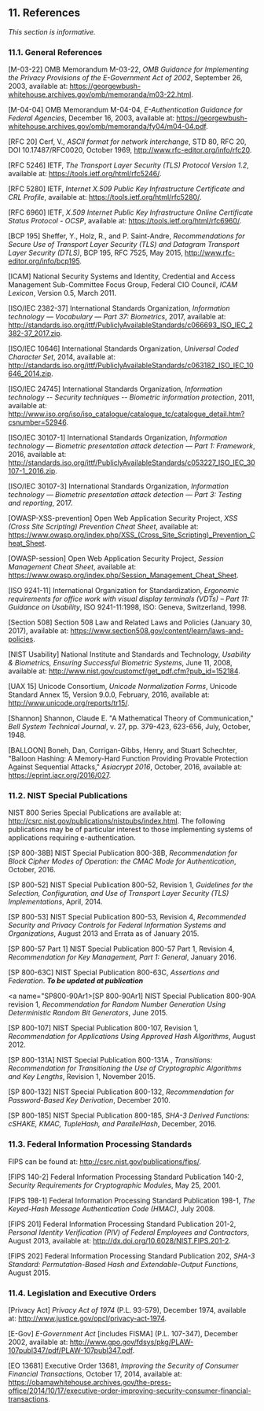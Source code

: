 <a name="references"></a>

## 11. References

*This section is informative.*

### 11.1. General References

<a name="M-03-22"></a>[M-03-22] OMB Memorandum M-03-22, *OMB Guidance for Implementing the Privacy Provisions of the E-Government Act of 2002*, September 26, 2003, available at: <https://georgewbush-whitehouse.archives.gov/omb/memoranda/m03-22.html>.

<a name="M-04-04"></a>[M-04-04] OMB Memorandum M-04-04, *E-Authentication Guidance for Federal Agencies*, December 16, 2003, available at: <https://georgewbush-whitehouse.archives.gov/omb/memoranda/fy04/m04-04.pdf>.

<a name="RFC20"></a>[RFC 20] Cerf, V., *ASCII format for network interchange*, STD 80, RFC 20, DOI 10.17487/RFC0020, October 1969, <http://www.rfc-editor.org/info/rfc20>.

<a name="RFC5246"></a>[RFC 5246] IETF, *The Transport Layer Security (TLS) Protocol Version 1.2*, available at: <https://tools.ietf.org/html/rfc5246/>.

<a name="RFC5280"></a>[RFC 5280] IETF, *Internet X.509 Public Key Infrastructure Certificate and CRL Profile*, available at: <https://tools.ietf.org/html/rfc5280/>.

<a name="RFC6960"></a>[RFC 6960] IETF, *X.509 Internet Public Key Infrastructure Online Certificate Status Protocol - OCSP*, available at: <https://tools.ietf.org/html/rfc6960/>.

<a name="bcp195"></a>[BCP 195] Sheffer, Y., Holz, R., and P. Saint-Andre, *Recommendations for Secure Use of Transport Layer Security (TLS) and Datagram Transport Layer Security (DTLS)*, BCP 195, RFC 7525, May 2015, <http://www.rfc-editor.org/info/bcp195>.

<a name="ICAM"></a>[ICAM] National Security Systems and Identity, Credential and Access Management Sub-Committee Focus Group, Federal CIO Council, *ICAM Lexicon*, Version 0.5, March 2011.

<a name="ISOIEC2382-37"></a>[ISO/IEC 2382-37] International Standards Organization, *Information technology — Vocabulary — Part 37: Biometrics*, 2017, available at: <http://standards.iso.org/ittf/PubliclyAvailableStandards/c066693_ISO_IEC_2382-37_2017.zip>.

<a name="ISOIEC10646"></a>[ISO/IEC 10646] International Standards Organization, *Universal Coded Character Set*, 2014, available at: <http://standards.iso.org/ittf/PubliclyAvailableStandards/c063182_ISO_IEC_10646_2014.zip>.

<a name="ISO24745"></a>[ISO/IEC 24745] International Standards Organization, *Information technology -- Security techniques -- Biometric information protection*, 2011, available at: <http://www.iso.org/iso/iso_catalogue/catalogue_tc/catalogue_detail.htm?csnumber=52946>.

<a name="ISOIEC30107-1"></a>[ISO/IEC 30107-1] International Standards Organization, *Information technology — Biometric presentation attack detection — Part 1: Framework*, 2016, available at: <http://standards.iso.org/ittf/PubliclyAvailableStandards/c053227_ISO_IEC_30107-1_2016.zip>.

<a name="ISOIEC30107-3"></a>[ISO/IEC 30107-3] International Standards Organization, *Information technology — Biometric presentation attack detection — Part 3: Testing and reporting*, 2017.

<a name="OWASP-XSS-prevention"></a>[OWASP-XSS-prevention] Open Web Application Security Project, *XSS (Cross Site Scripting) Prevention Cheat Sheet*, available at: <https://www.owasp.org/index.php/XSS_(Cross_Site_Scripting)_Prevention_Cheat_Sheet>.

<a name="OWASP-session"></a>[OWASP-session] Open Web Application Security Project, *Session Management Cheat Sheet*, available at: <https://www.owasp.org/index.php/Session_Management_Cheat_Sheet>.

<a name="ISO9241-11"></a>[ISO 9241-11] International Organization for Standardization, *Ergonomic requirements for office work with visual display terminals (VDTs) – Part 11: Guidance on Usability*, ISO 9241-11:1998, ISO: Geneva, Switzerland, 1998.

<a name="Section508"></a>[Section 508] Section 508 Law and Related Laws and Policies (January 30, 2017), available at: <https://www.section508.gov/content/learn/laws-and-policies>.

<a name="use-and-bio"></a>[NIST Usability] National Institute and Standards and Technology, *Usability & Biometrics, Ensuring Successful Biometric Systems*, June 11, 2008, available at: <http://www.nist.gov/customcf/get_pdf.cfm?pub_id=152184>.

<a name="UAX15"></a>[UAX 15] Unicode Consortium, *Unicode Normalization Forms*, Unicode Standard Annex 15, Version 9.0.0, February, 2016, available at: <http://www.unicode.org/reports/tr15/>.

<a name="shannon"></a>[Shannon] Shannon, Claude E. "A Mathematical Theory of Communication," *Bell System Technical Journal*, v. 27, pp. 379-423, 623-656, July, October, 1948.

<a name="balloon"></a>[BALLOON] Boneh, Dan, Corrigan-Gibbs, Henry,  and Stuart Schechter, "Balloon Hashing: A Memory-Hard Function Providing Provable Protection Against Sequential Attacks," *Asiacrypt 2016*, October, 2016, available at: <https://eprint.iacr.org/2016/027>.

### 11.2. NIST Special Publications

NIST 800 Series Special Publications are available at: <http://csrc.nist.gov/publications/nistpubs/index.html>. The following publications may be of particular interest to those implementing systems of applications requiring e-authentication.

<a name="SP800-38B"></a>[SP 800-38B] NIST Special Publication 800-38B, *Recommendation for Block Cipher Modes of Operation: the CMAC Mode for Authentication*, October, 2016.

<a name="SP800-52"></a>[SP 800-52] NIST Special Publication 800-52, Revision 1, *Guidelines for the Selection, Configuration, and Use of Transport Layer Security (TLS) Implementations*, April, 2014.

<a name="SP800-53"></a>[SP 800-53] NIST Special Publication 800-53, Revision 4, *Recommended Security and Privacy Controls for Federal Information Systems and Organizations*, August 2013 and Errata as of January 2015.

<a name="SP800-57P1"></a>[SP 800-57 Part 1] NIST Special Publication 800-57 Part 1, Revision 4, *Recommendation for Key Management, Part 1: General*, January 2016.

<a name="SP800-63C"></a>[SP 800-63C] NIST Special Publication 800-63C, *Assertions and Federation*. ***To be updated at publication***

<a name="SP800-90Ar1></a>[SP 800-90Ar1] NIST Special Publication 800-90A revision 1, *Recommendation for Random Number Generation Using Deterministic Random Bit Generators*, June 2015.

<a name="SP800-107"></a>[SP 800-107] NIST Special Publication 800-107, Revision 1, *Recommendation for Applications Using Approved Hash Algorithms*, August 2012.

<a name="SP800-131A"></a>[SP 800-131A] NIST Special Publication 800-131A , *Transitions: Recommendation for Transitioning the Use of Cryptographic Algorithms and Key Lengths*, Revision 1, November 2015.

<a name="SP800-132"></a>[SP 800-132] NIST Special Publication 800-132, *Recommendation for Password-Based Key Derivation*, December 2010.

<a name="SP800-185"></a>[SP 800-185] NIST Special Publication 800-185, *SHA-3 Derived Functions: cSHAKE, KMAC, TupleHash, and ParallelHash*, December, 2016.

### 11.3. Federal Information Processing Standards

FIPS can be found at: http://csrc.nist.gov/publications/fips/.

<a name="FIPS140-2"></a>[FIPS 140-2] Federal Information Processing Standard Publication 140-2, *Security Requirements for Cryptographic Modules*, May 25, 2001.

<a name="FIPS198-1"></a>[FIPS 198-1] Federal Information Processing Standard Publication 198-1, *The Keyed-Hash Message Authentication Code (HMAC)*, July 2008.

<a name="FIPS201"></a>[FIPS 201] Federal Information Processing Standard Publication 201-2, *Personal Identity Verification (PIV) of Federal Employees and Contractors*, August 2013, available at: <http://dx.doi.org/10.6028/NIST.FIPS.201-2>.

<a name="FIPS202"></a>[FIPS 202] Federal Information Processing Standard Publication 202, *SHA-3 Standard: Permutation-Based Hash and Extendable-Output Functions*, August 2015.

### 11.4. Legislation and Executive Orders

<a name="PrivacyAct"></a>[Privacy Act] *Privacy Act of 1974* (P.L. 93-579), December 1974, available at: <http://www.justice.gov/opcl/privacy-act-1974>.

<a name="E-Gov"></a>[E-Gov] *E-Government Act* \[includes FISMA] (P.L. 107-347), December 2002, available at: <http://www.gpo.gov/fdsys/pkg/PLAW-107publ347/pdf/PLAW-107publ347.pdf>.

<a name="EO13681"></a>[EO 13681] Executive Order 13681, *Improving the Security of Consumer Financial Transactions*, October 17, 2014, available at: <https://obamawhitehouse.archives.gov/the-press-office/2014/10/17/executive-order-improving-security-consumer-financial-transactions>.

